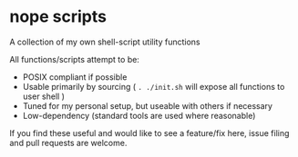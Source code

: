 # nope scripts
A collection of my own shell-script utility functions

All functions/scripts attempt to be:
- POSIX compliant if possible
- Usable primarily by sourcing ( `. ./init.sh` will expose all functions to user shell )
- Tuned for my personal setup, but useable with others if necessary
- Low-dependency (standard tools are used where reasonable)

If you find these useful and would like to see a feature/fix here, issue filing and pull requests are welcome.
